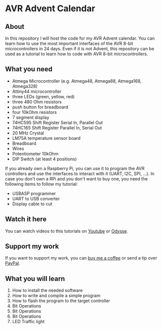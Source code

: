 # AVR Advent Calendar

## About

In this repository I will host the code for my AVR Advent calendar. You can learn how to use the most important interfaces of the AVR 8-bit microcontrollers in 24 days. Even if it is not Advent, this repository can be used as a tutorial to learn how to code with AVR 8-bit microcontrollers.

## What you need

- Atmega Microcontroller (e.g. Atmega48, Atmega88, Atmega168, Atmega328)
- Attiny44 microcontroller
- three LEDs (green, yellow, red)
- three 480 Ohm resistors
- push button for breadboard
- four 10kOhm resistors
- 7 segment display
- 74HC595 Shift Register Serial In, Parallel Out
- 74HC165 Shift Register Parallel In, Serial Out
- 20 MHz Crystal
- LM75A temperature sensor board
- Breadboard
- Wires
- Potentiometer 10kOhm
- DIP Switch (at least 4 positions)

If you already own a Raspberry Pi, you can use it to program the AVR controllers and use the interfaces to interact with it (UART, I2C, SPI, ...). In case you don't own a RPi and you don't want to buy one, you need the following items to follow my tutorial:

- USBASP programmer
- UART to USB converter
- Display cable to cut 

## Watch it here

You can watch videos to this tutorials on [Youtube](https://www.youtube.com/playlist?list=PLCGpd0Do5-I3cpoRJyqYOG4tCD6pVk_qs) or [Odysse](https://odysee.com/@Johannes4GNU_Linux:9). 

## Support my work

If you want to support my work, you can [buy me a coffee](https://www.buymeacoffee.com/johannes4linux) or send a tip over [PayPal](https://paypal.me/johannes4linux).

## What you will learn

1. How to install the needed software
2. How to write and compile a simple program
3. How to flash the program to the target controller
4. Bit Operations
4. Bit Operations
4. Bit Operations
5. LED Traffic light
